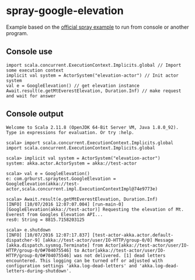 # spray-google-elevation

Example based on the [official spray example](https://github.com/spray/spray/blob/master/examples/spray-client/simple-spray-client/src/main/scala/spray/examples/Main.scala) to run from console or another program.

## Console use
```
import scala.concurrent.ExecutionContext.Implicits.global // Import some execution context
implicit val system = ActorSystem("elevation-actor") // Init actor system
val e = GoogleElevation() // get elevation instance
Await.result(e.getMtEverestElevation, Duration.Inf) // make request and wait for answer
```
## Console output
```
Welcome to Scala 2.11.8 (OpenJDK 64-Bit Server VM, Java 1.8.0_92).
Type in expressions for evaluation. Or try :help.

scala> import scala.concurrent.ExecutionContext.Implicits.global
import scala.concurrent.ExecutionContext.Implicits.global

scala> implicit val system = ActorSystem("elevation-actor")
system: akka.actor.ActorSystem = akka://test-actor

scala> val e = GoogleElevation()
e: com.grburst.spraytest.GoogleElevation = GoogleElevation(akka://test-actor,scala.concurrent.impl.ExecutionContextImpl@74e9773e)

scala> Await.result(e.getMtEverestElevation, Duration.Inf)
[INFO] [10/07/2016 12:07:07.004] [run-main-0] [GoogleElevation(akka://test-actor)] Requesting the elevation of Mt. Everest from Googles Elevation API...
res0: String = 8815.7158203125

scala> e.shutdown
[INFO] [10/07/2016 12:07:17.837] [test-actor-akka.actor.default-dispatcher-9] [akka://test-actor/user/IO-HTTP/group-0/0] Message [akka.dispatch.sysmsg.Terminate] from Actor[akka://test-actor/user/IO-HTTP/group-0/0#704075546] to Actor[akka://test-actor/user/IO-HTTP/group-0/0#704075546] was not delivered. [1] dead letters encountered. This logging can be turned off or adjusted with configuration settings 'akka.log-dead-letters' and 'akka.log-dead-letters-during-shutdown'.


```
